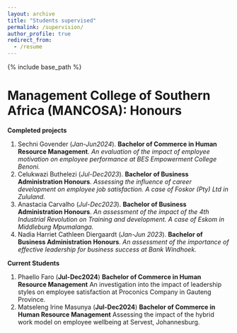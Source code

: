 ```yaml
---
layout: archive
title: "Students supervised"
permalink: /supervision/
author_profile: true
redirect_from:
  - /resume
---
```


{% include base_path %}

Management College of Southern Africa (MANCOSA): Honours
==
__Completed projects__
1. Sechni Govender (*Jan-Jun2024*). __Bachelor of Commerce in Human Resource Management__. _An evaluation of the impact of employee motivation on employee performance at BES Empowerment College Benoni._
1. Celukwazi Buthelezi (*Jul-Dec2023*). __Bachelor of Business Administration Honours__. _Assessing the influence of career development on employee job satisfaction. A case of Foskor (Pty) Ltd in Zululand._
1. Anastacia Carvalho (*Jul-Dec2023*). __Bachelor of Business Administration Honours__. _An assessment of the impact of the 4th Industrial Revolution on Training and development. A case of Eskom in Middleburg Mpumalanga._
1. Nadia Harriet Cathleen Diergaardt (*Jan-Jun 2023*). __Bachelor of Business Administration Honours__. _An assessment of the importance of effective leadership for business success at Bank Windhoek._

__Current Students__
1. Phaello Faro (__Jul-Dec2024__) __Bachelor of Commerce in Human Resource Management__ An investigation into the impact of leadership styles on employee satisfaction at Proconics Company in Gauteng Province.
1. Matseleng Irine Masunya (__Jul-Dec2024__) __Bachelor of Commerce in Human Resource Management__ Assessing the impact of the hybrid work model on employee wellbeing at Servest, Johannesburg.
